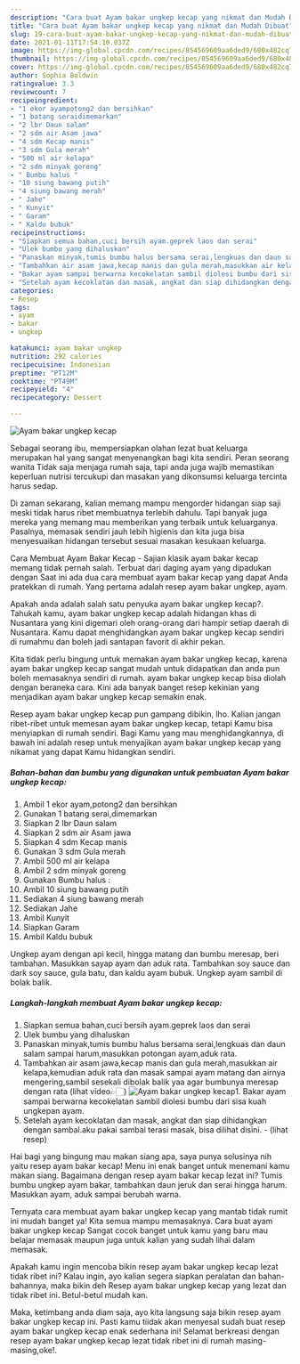 ```yaml
---
description: "Cara buat Ayam bakar ungkep kecap yang nikmat dan Mudah Dibuat"
title: "Cara buat Ayam bakar ungkep kecap yang nikmat dan Mudah Dibuat"
slug: 19-cara-buat-ayam-bakar-ungkep-kecap-yang-nikmat-dan-mudah-dibuat
date: 2021-01-11T17:54:10.037Z
image: https://img-global.cpcdn.com/recipes/854569609aa6ded9/680x482cq70/ayam-bakar-ungkep-kecap-foto-resep-utama.jpg
thumbnail: https://img-global.cpcdn.com/recipes/854569609aa6ded9/680x482cq70/ayam-bakar-ungkep-kecap-foto-resep-utama.jpg
cover: https://img-global.cpcdn.com/recipes/854569609aa6ded9/680x482cq70/ayam-bakar-ungkep-kecap-foto-resep-utama.jpg
author: Sophia Baldwin
ratingvalue: 3.3
reviewcount: 7
recipeingredient:
- "1 ekor ayampotong2 dan bersihkan"
- "1 batang seraidimemarkan"
- "2 lbr Daun salam"
- "2 sdm air Asam jawa"
- "4 sdm Kecap manis"
- "3 sdm Gula merah"
- "500 ml air kelapa"
- "2 sdm minyak goreng"
- " Bumbu halus "
- "10 siung bawang putih"
- "4 siung bawang merah"
- " Jahe"
- " Kunyit"
- " Garam"
- " Kaldu bubuk"
recipeinstructions:
- "Siapkan semua bahan,cuci bersih ayam.geprek laos dan serai"
- "Ulek bumbu yang dihaluskan"
- "Panaskan minyak,tumis bumbu halus bersama serai,lengkuas dan daun salam sampai harum,masukkan potongan ayam,aduk rata."
- "Tambahkan air asam jawa,kecap manis dan gula merah,masukkan air kelapa,kemudian aduk rata dan masak sampai ayam matang dan airnya mengering,sambil sesekali dibolak balik yaa agar bumbunya meresap dengan rata (lihat video👉🏻)"
- "Bakar ayam sampai berwarna kecokelatan sambil diolesi bumbu dari sisa kuah ungkepan ayam."
- "Setelah ayam kecoklatan dan masak, angkat dan siap dihidangkan dengan sambal.aku pakai sambal terasi masak, bisa dilihat disini.           (lihat resep)"
categories:
- Resep
tags:
- ayam
- bakar
- ungkep

katakunci: ayam bakar ungkep 
nutrition: 292 calories
recipecuisine: Indonesian
preptime: "PT12M"
cooktime: "PT49M"
recipeyield: "4"
recipecategory: Dessert

---
```



![Ayam bakar ungkep kecap](https://img-global.cpcdn.com/recipes/854569609aa6ded9/680x482cq70/ayam-bakar-ungkep-kecap-foto-resep-utama.jpg)

Sebagai seorang ibu, mempersiapkan olahan lezat buat keluarga merupakan hal yang sangat menyenangkan bagi kita sendiri. Peran seorang  wanita Tidak saja menjaga rumah saja, tapi anda juga wajib memastikan keperluan nutrisi tercukupi dan masakan yang dikonsumsi keluarga tercinta harus sedap.

Di zaman  sekarang, kalian memang mampu mengorder hidangan siap saji meski tidak harus ribet membuatnya terlebih dahulu. Tapi banyak juga mereka yang memang mau memberikan yang terbaik untuk keluarganya. Pasalnya, memasak sendiri jauh lebih higienis dan kita juga bisa menyesuaikan hidangan tersebut sesuai masakan kesukaan keluarga. 

Cara Membuat Ayam Bakar Kecap - Sajian klasik ayam bakar kecap memang tidak pernah salah. Terbuat dari daging ayam yang dipadukan dengan Saat ini ada dua cara membuat ayam bakar kecap yang dapat Anda pratekkan di rumah. Yang pertama adalah resep ayam bakar ungkep, ayam.

Apakah anda adalah salah satu penyuka ayam bakar ungkep kecap?. Tahukah kamu, ayam bakar ungkep kecap adalah hidangan khas di Nusantara yang kini digemari oleh orang-orang dari hampir setiap daerah di Nusantara. Kamu dapat menghidangkan ayam bakar ungkep kecap sendiri di rumahmu dan boleh jadi santapan favorit di akhir pekan.

Kita tidak perlu bingung untuk memakan ayam bakar ungkep kecap, karena ayam bakar ungkep kecap sangat mudah untuk didapatkan dan anda pun boleh memasaknya sendiri di rumah. ayam bakar ungkep kecap bisa diolah dengan beraneka cara. Kini ada banyak banget resep kekinian yang menjadikan ayam bakar ungkep kecap semakin enak.

Resep ayam bakar ungkep kecap pun gampang dibikin, lho. Kalian jangan ribet-ribet untuk memesan ayam bakar ungkep kecap, tetapi Kamu bisa menyiapkan di rumah sendiri. Bagi Kamu yang mau menghidangkannya, di bawah ini adalah resep untuk menyajikan ayam bakar ungkep kecap yang nikamat yang dapat Kamu hidangkan sendiri.

<!--inarticleads1-->

##### Bahan-bahan dan bumbu yang digunakan untuk pembuatan Ayam bakar ungkep kecap:

1. Ambil 1 ekor ayam,potong2 dan bersihkan
1. Gunakan 1 batang serai,dimemarkan
1. Siapkan 2 lbr Daun salam
1. Siapkan 2 sdm air Asam jawa
1. Siapkan 4 sdm Kecap manis
1. Gunakan 3 sdm Gula merah
1. Ambil 500 ml air kelapa
1. Ambil 2 sdm minyak goreng
1. Gunakan  Bumbu halus :
1. Ambil 10 siung bawang putih
1. Sediakan 4 siung bawang merah
1. Sediakan  Jahe
1. Ambil  Kunyit
1. Siapkan  Garam
1. Ambil  Kaldu bubuk


Ungkep ayam dengan api kecil, hingga matang dan bumbu meresap, beri tambahan. Masukkan sayap ayam dan aduk rata. Tambahkan soy sauce dan dark soy sauce, gula batu, dan kaldu ayam bubuk. Ungkep ayam sambil di bolak balik. 

<!--inarticleads2-->

##### Langkah-langkah membuat Ayam bakar ungkep kecap:

1. Siapkan semua bahan,cuci bersih ayam.geprek laos dan serai
1. Ulek bumbu yang dihaluskan
1. Panaskan minyak,tumis bumbu halus bersama serai,lengkuas dan daun salam sampai harum,masukkan potongan ayam,aduk rata.
1. Tambahkan air asam jawa,kecap manis dan gula merah,masukkan air kelapa,kemudian aduk rata dan masak sampai ayam matang dan airnya mengering,sambil sesekali dibolak balik yaa agar bumbunya meresap dengan rata (lihat video👉🏻)
<img src="//assets-global.cpcdn.com/assets/icons/button_play-2c75c40dde080a61004c1f40b05d8f140eaff45d7e9e6481dc71c63d2e7c4909.png" alt="Ayam bakar ungkep kecap">1. Bakar ayam sampai berwarna kecokelatan sambil diolesi bumbu dari sisa kuah ungkepan ayam.
1. Setelah ayam kecoklatan dan masak, angkat dan siap dihidangkan dengan sambal.aku pakai sambal terasi masak, bisa dilihat disini. -           (lihat resep)


Hai bagi yang bingung mau makan siang apa, saya punya solusinya nih yaitu resep ayam bakar kecap! Menu ini enak banget untuk menemani kamu makan siang. Bagaimana dengan resep ayam bakar kecap lezat ini? Tumis bumbu ungkep ayam bakar, tambahkan daun jeruk dan serai hingga harum. Masukkan ayam, aduk sampai berubah warna. 

Ternyata cara membuat ayam bakar ungkep kecap yang mantab tidak rumit ini mudah banget ya! Kita semua mampu memasaknya. Cara buat ayam bakar ungkep kecap Sangat cocok banget untuk kamu yang baru mau belajar memasak maupun juga untuk kalian yang sudah lihai dalam memasak.

Apakah kamu ingin mencoba bikin resep ayam bakar ungkep kecap lezat tidak ribet ini? Kalau ingin, ayo kalian segera siapkan peralatan dan bahan-bahannya, maka bikin deh Resep ayam bakar ungkep kecap yang lezat dan tidak ribet ini. Betul-betul mudah kan. 

Maka, ketimbang anda diam saja, ayo kita langsung saja bikin resep ayam bakar ungkep kecap ini. Pasti kamu tiidak akan menyesal sudah buat resep ayam bakar ungkep kecap enak sederhana ini! Selamat berkreasi dengan resep ayam bakar ungkep kecap lezat tidak ribet ini di rumah masing-masing,oke!.

